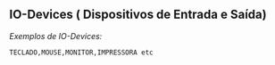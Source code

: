 IO-Devices ( Dispositivos de Entrada e Saída)
----------------------------------------------


_Exemplos de IO-Devices:_


	TECLADO,MOUSE,MONITOR,IMPRESSORA etc